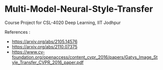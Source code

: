 # Multi-Model-Neural-Style-Transfer
Course Project for CSL-4020 Deep Learning, IIT Jodhpur

References : 
- https://arxiv.org/abs/2105.14576
- https://arxiv.org/abs/2110.07375
- https://www.cv-foundation.org/openaccess/content_cvpr_2016/papers/Gatys_Image_Style_Transfer_CVPR_2016_paper.pdf
